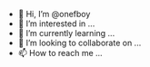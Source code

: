 - 👋 Hi, I’m @onefboy
- 👀 I’m interested in ...
- 🌱 I’m currently learning ...
- 💞️ I’m looking to collaborate on ...
- 📫 How to reach me ...

<!---
onefboy/onefboy is a ✨ special ✨ repository because its `README.md` (this file) appears on your GitHub profile.
You can click the Preview link to take a look at your changes.
--->

